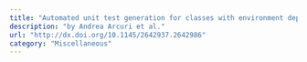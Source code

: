 ```yaml
---
title: "Automated unit test generation for classes with environment dependencies"
description: "by Andrea Arcuri et al."
url: "http://dx.doi.org/10.1145/2642937.2642986"
category: "Miscellaneous"
---
```

